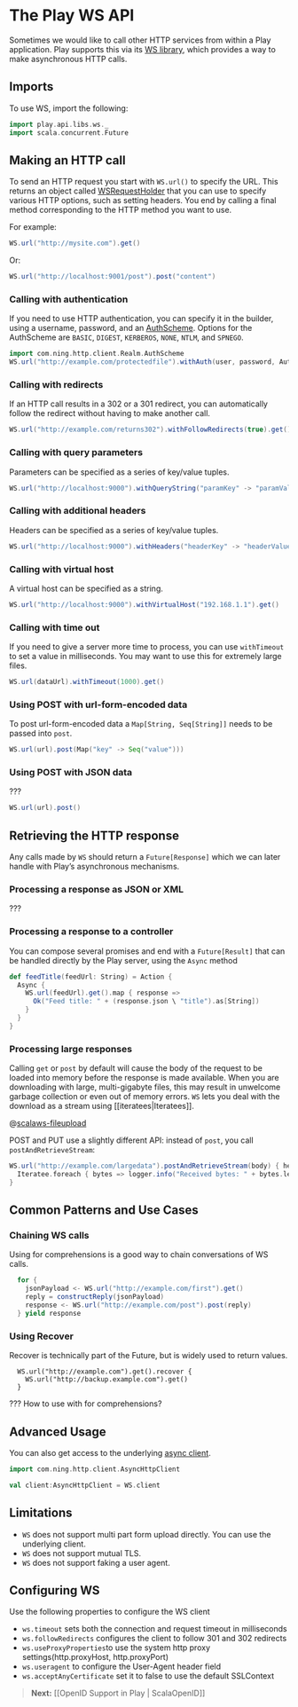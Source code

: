 # The Play WS API

Sometimes we would like to call other HTTP services from within a Play application. Play supports this via its [WS library](api/scala/index.html#play.api.libs.ws.package), which provides a way to make asynchronous HTTP calls.

## Imports

To use WS, import the following:

```scala
import play.api.libs.ws._
import scala.concurrent.Future
```

## Making an HTTP call

To send an HTTP request you start with `WS.url()` to specify the URL.  This returns an object called [WSRequestHolder](api/scala/index.html#play.api.libs.ws.WS$$WSRequestHolder) that you can use to specify various HTTP options, such as setting headers. You end by calling a final method corresponding to the HTTP method you want to use.

For example:

```scala
WS.url("http://mysite.com").get()
```

Or:

```scala
WS.url("http://localhost:9001/post").post("content")
```

### Calling with authentication

If you need to use HTTP authentication, you can specify it in the builder, using a username, password, and an [AuthScheme](http://sonatype.github.io/async-http-client/apidocs/reference/com/ning/http/client/Realm.AuthScheme.html).  Options for the AuthScheme are `BASIC`, `DIGEST`, `KERBEROS`, `NONE`, `NTLM`, and `SPNEGO`.

```scala
import com.ning.http.client.Realm.AuthScheme
WS.url("http://example.com/protectedfile").withAuth(user, password, AuthScheme.BASIC).get()
```

### Calling with redirects

If an HTTP call results in a 302 or a 301 redirect, you can automatically follow the redirect without having to make another call.

```scala
WS.url("http://example.com/returns302").withFollowRedirects(true).get()
```

### Calling with query parameters

Parameters can be specified as a series of key/value tuples.

```scala
WS.url("http://localhost:9000").withQueryString("paramKey" -> "paramValue").get()
```

### Calling with additional headers

Headers can be specified as a series of key/value tuples.

```scala
WS.url("http://localhost:9000").withHeaders("headerKey" -> "headerValue").get()
```

### Calling with virtual host

A virtual host can be specified as a string.

```scala
WS.url("http://localhost:9000").withVirtualHost("192.168.1.1").get()
```

### Calling with time out

If you need to give a server more time to process, you can use `withTimeout` to set a value in milliseconds.  You may want to use this for extremely large files.

```scala
WS.url(dataUrl).withTimeout(1000).get()
```

### Using POST with url-form-encoded data

To post url-form-encoded data a `Map[String, Seq[String]]` needs to be passed into `post`.

```scala
WS.url(url).post(Map("key" -> Seq("value")))
```

### Using POST with JSON data

???

```scala
WS.url(url).post()
```

## Retrieving the HTTP response

Any calls made by `WS` should return a `Future[Response]` which we can later handle with Play’s asynchronous mechanisms.

### Processing a response as JSON or XML

???

### Processing a response to a controller

You can compose several promises and end with a `Future[Result]` that can be handled directly by the Play server, using the `Async` method

```scala
def feedTitle(feedUrl: String) = Action {
  Async {
    WS.url(feedUrl).get().map { response =>
      Ok("Feed title: " + (response.json \ "title").as[String])
    }
  }  
}
```

### Processing large responses

Calling `get` or `post` by default will cause the body of the request to be loaded into memory before the response is made available.  When you are downloading with large, multi-gigabyte files, this may result in unwelcome garbage collection or even out of memory errors.  `WS` lets you deal with the download as a stream using [[iteratees|Iteratees]].

@[scalaws-fileupload](code/ScalaWSSpec.scala)

POST and PUT use a slightly different API: instead of `post`, you call `postAndRetrieveStream`:

```scala
WS.url("http://example.com/largedata").postAndRetrieveStream(body) { headers =>
  Iteratee.foreach { bytes => logger.info("Received bytes: " + bytes.length) }
}
```

## Common Patterns and Use Cases

### Chaining WS calls

Using for comprehensions is a good way to chain conversations of WS calls.

```scala
  for {
    jsonPayload <- WS.url("http://example.com/first").get()
    reply = constructReply(jsonPayload)
    response <- WS.url("http://example.com/post").post(reply)
  } yield response
```

### Using Recover

Recover is technically part of the Future, but is widely used to return values.

```
  WS.url("http://example.com").get().recover {
    WS.url("http://backup.example.com").get()
  }
```

??? How to use with for comprehensions?

## Advanced Usage

You can also get access to the underlying [async client](http://sonatype.github.io/async-http-client/apidocs/reference/com/ning/http/client/AsyncHttpClient.html).

```scala
import com.ning.http.client.AsyncHttpClient

val client:AsyncHttpClient = WS.client
```

## Limitations

* `WS` does not support multi part form upload directly.  You can use the underlying client.
* `WS` does not support mutual TLS.
* `WS` does not support faking a user agent.

## Configuring WS 

Use the following properties to configure the WS client

* `ws.timeout` sets both the connection and request timeout in milliseconds
* `ws.followRedirects` configures the client to follow 301 and 302 redirects
* `ws.useProxyProperties`to use the system http proxy settings(http.proxyHost, http.proxyPort) 
* `ws.useragent` to configure the User-Agent header field
* `ws.acceptAnyCertificate` set it to false to use the default SSLContext

 

> **Next:** [[OpenID Support in Play | ScalaOpenID]]
